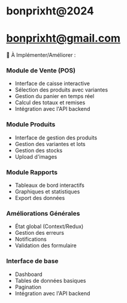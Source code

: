 # bonprixht@2024

# bonprixht@gmail.com


🚧 À Implémenter/Améliorer :

### Module de Vente (POS)
- Interface de caisse interactive
- Sélection des produits avec variantes
- Gestion du panier en temps réel
- Calcul des totaux et remises
- Intégration avec l'API backend

### Module Produits
- Interface de gestion des produits
- Gestion des variantes et lots
- Gestion des stocks
- Upload d'images

### Module Rapports
- Tableaux de bord interactifs
- Graphiques et statistiques
- Export des données
### Améliorations Générales
- État global (Context/Redux)
- Gestion des erreurs
- Notifications
- Validation des formulaire

### Interface de base
- Dashboard
- Tables de données basiques
- Pagination
- Intégration avec l'API backend